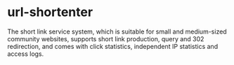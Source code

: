 # url-shortenter
The short link service system, which is suitable for small and medium-sized community websites, supports short link production, query and 302 redirection, and comes with click statistics, independent IP statistics and access logs.
